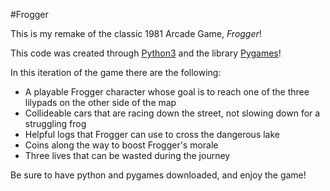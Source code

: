 #Frogger

This is my remake of the classic 1981 Arcade Game, _Frogger_!  

This code was created through [Python3](https://www.python.org) and the library [Pygames](https://www.pygame.org/news)!

In this iteration of the game there are the following:
* A playable Frogger character whose goal is to reach one of the three lilypads on the other side of the map
* Collideable cars that are racing down the street, not slowing down for a struggling frog
* Helpful logs that Frogger can use to cross the dangerous lake
* Coins along the way to boost Frogger's morale
* Three lives that can be wasted during the journey

Be sure to have python and pygames downloaded, and enjoy the game!
